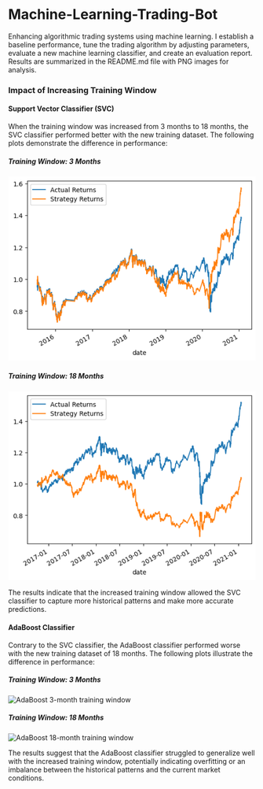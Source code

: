 # Machine-Learning-Trading-Bot
Enhancing algorithmic trading systems using machine learning. I establish a baseline performance, tune the trading algorithm by adjusting parameters, evaluate a new machine learning classifier, and create an evaluation report. Results are summarized in the README.md file with PNG images for analysis.

### Impact of Increasing Training Window

#### Support Vector Classifier (SVC)

When the training window was increased from 3 months to 18 months, the SVC classifier performed better with the new training dataset. The following plots demonstrate the difference in performance:

##### Training Window: 3 Months

![SVC 3-month training window](./Resources/Images/Adam_3_monthd.png)

##### Training Window: 18 Months

![SVC 18-month training window](./Resources/Images/adam_18_months.png)

The results indicate that the increased training window allowed the SVC classifier to capture more historical patterns and make more accurate predictions.

#### AdaBoost Classifier

Contrary to the SVC classifier, the AdaBoost classifier performed worse with the new training dataset of 18 months. The following plots illustrate the difference in performance:

##### Training Window: 3 Months

![AdaBoost 3-month training window](path/to/adaboost_3_months_plot.png)

##### Training Window: 18 Months

![AdaBoost 18-month training window](path/to/adaboost_18_months_plot.png)

The results suggest that the AdaBoost classifier struggled to generalize well with the increased training window, potentially indicating overfitting or an imbalance between the historical patterns and the current market conditions.
